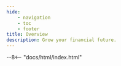 ```yaml
---
hide:
    - navigation
    - toc
    - footer
title: Overview
description: Grow your financial future.
---
```


<!-- Custom styling to remove the header text -->
<style>
  .md-typeset h1,
  .md-content__button {
    display: none;
  }
  .md-content__inner > p {
    display: none;
  }
</style>

--8<-- "docs/html/index.html"
